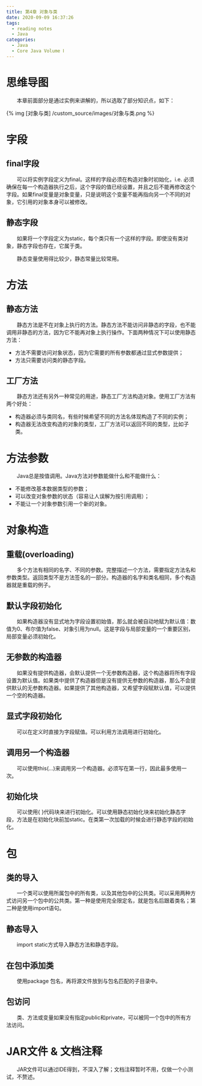 ```yaml
---
title: 第4章 对象与类
date: 2020-09-09 16:37:26
tags:
  - reading notes
  - Java
categories:
  - Java
  - Core Java Volume Ⅰ
---
```


# 思维导图

&emsp;&emsp;本章前面部分是通过实例来讲解的，所以选取了部分知识点，如下：

{% img [对象与类] /custom_source/images/对象与类.png %}

# 字段

## final字段

&emsp;&emsp;可以将实例字段定义为final。这样的字段必须在构造对象时初始化，i.e. 必须确保在每一个构造器执行之后，这个字段的值已经设置，并且之后不能再修改这个字段。如果final变量是对象变量，只是说明这个变量不能再指向另一个不同的对象，它引用的对象本身可以被修改。

## 静态字段

&emsp;&emsp;如果将一个字段定义为static，每个类只有一个这样的字段。即使没有类对象，静态字段也存在，它属于类。

&emsp;&emsp;静态变量使用得比较少，静态常量比较常用。

# 方法

## 静态方法

&emsp;&emsp;静态方法是不在对象上执行的方法。静态方法不能访问非静态的字段，也不能调用非静态的方法，因为它不能再对象上执行操作。下面两种情况下可以使用静态方法：

- 方法不需要访问对象状态，因为它需要的所有参数都通过显式参数提供；
- 方法只需要访问类的静态字段。

## 工厂方法

&emsp;&emsp;静态方法还有另外一种常见的用途，静态工厂方法构造对象。使用工厂方法有两个好处：

- 构造器必须与类同名，有些时候希望不同的方法名体现构造了不同的实例；
- 构造器无法改变构造的对象的类型，工厂方法可以返回不同的类型，比如子类。

# 方法参数

&emsp;&emsp;Java总是按值调用。Java方法对参数能做什么和不能做什么：

- 不能修改基本数据类型的参数；
- 可以改变对象参数的状态（容易让人误解为按引用调用）；
- 不能让一个对象参数引用一个新的对象。

# 对象构造

## 重载(overloading)

&emsp;&emsp;多个方法有相同的名字、不同的参数。完整描述一个方法，需要指定方法名和参数类型。返回类型不是方法签名的一部分。构造器的名字和类名相同，多个构造器就是重载的例子。

## 默认字段初始化

&emsp;&emsp;如果构造器没有显式地为字段设置初始值，那么就会被自动地赋为默认值：数值为0、布尔值为false、对象引用为null。这是字段与局部变量的一个重要区别，局部变量必须初始化。

## 无参数的构造器

&emsp;&emsp;如果没有提供构造器，会默认提供一个无参数构造器，这个构造器将所有字段设置为默认值。如果类中提供了构造器但是没有提供无参数的构造器，那么不会提供默认的无参数构造器。如果提供了其他构造器，又希望字段赋默认值，可以提供一个空的构造器。

## 显式字段初始化

&emsp;&emsp;可以在定义时直接为字段赋值。可以利用方法调用进行初始化。

## 调用另一个构造器

&emsp;&emsp;可以使用this(...)来调用另一个构造器。必须写在第一行，因此最多使用一次。

## 初始化块

&emsp;&emsp;可以使用{ }代码块来进行初始化。可以使用静态初始化块来初始化静态字段，方法是在初始化块前加static。在类第一次加载的时候会进行静态字段的初始化。

# 包

## 类的导入

&emsp;&emsp;一个类可以使用所属包中的所有类，以及其他包中的公共类。可以采用两种方式访问另一个包中的公共类。第一种是使用完全限定名，就是包名后跟着类名；第二种是使用import语句。

## 静态导入

&emsp;&emsp;import static方式导入静态方法和静态字段。

## 在包中添加类

&emsp;&emsp;使用package 包名，再将源文件放到与包名匹配的子目录中。

## 包访问

&emsp;&emsp;类、方法或变量如果没有指定public和private，可以被同一个包中的所有方法访问。

# JAR文件 & 文档注释

&emsp;&emsp;JAR文件可以通过IDE得到，不深入了解；文档注释暂时不用，仅做一个小测试，不赘述。
